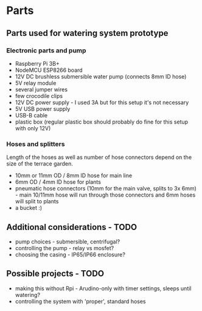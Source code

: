 # Parts

## Parts used for watering system prototype

### Electronic parts and pump
- Raspberry Pi 3B+
- NodeMCU ESP8266 board
- 12V DC brushless submersible water pump (connects 8mm ID hose)
- 5V relay module
- several jumper wires
- few crocodile clips
- 12V DC power supply - I used 3A but for this setup it's not necessary
- 5V USB power supply
- USB-B cable
- plastic box (regular plastic box should probably do fine for this setup with only 12V)

### Hoses and splitters
Length of the hoses as well as number of hose connectors depend on the size of the terrace garden.

- 10mm or 11mm OD / 8mm ID hose for main line
- 6mm OD / 4mm ID hose for plants
- pneumatic hose connectors (10mm for the main valve, splits to 3x 6mm) - main 10/11mm hose will run through those connectors and 6mm hoses will split to plants
- a bucket :)

## Additional considerations - TODO
- pump choices - submersible, centrifugal?
- controlling the pump - relay vs mosfet?
- choosing the casing - IP65/IP66 enclosure?

## Possible projects - TODO
- making this without Rpi - Arudino-only with timer settings, sleeps until watering?
- controlling the system with 'proper', standard hoses

